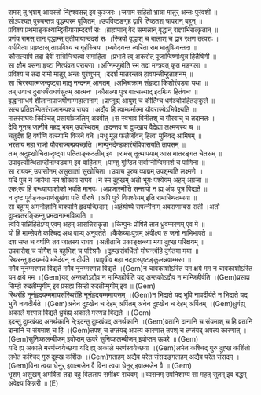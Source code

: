 

  
रामस् तु भृशम् आयस्तो निह्श्वसन्न् इव कुञ्जरः ।जगाम सहितो भ्रात्रा मातुर् अन्तः पुरंवशी  ॥   
सोऽपश्यत् पुरुषन्तत्र वृद्धम्परम पूजितम् ।उपविष्टङ्गृह द्वारि तिष्ठतश् चापरान् बहून्  ॥   
प्रविश्य प्रथमाङ्कक्ष्याम्द्वितीयायाम्ददर्श सः ।ब्राह्मणान् वेद सम्पन्नान् वृद्धान् राज्ञाभिसत्कृतान्  ॥   
प्रणंय रामस् तान् वृद्धाम्स् तृतीयायाम्ददर्श सः ।स्त्रियो वृद्धाश् च बालाश् च द्वार रक्षण तत्पराः  ॥   
वर्धयित्वा प्रहृष्टास् ताःप्रविश्य च गृहंस्त्रियः ।म्यवेदयन्त त्वरिता राम मातुष्प्रियन्तदा  ॥   
कौसल्यापि तदा देवी रात्रिम्स्थित्वा समाहिता ।प्रभाते त्व् अकरोत् पूजाम्विष्णोःपुत्र हितैषिणी  ॥   
सा क्षौम वसना हृष्टा नित्यंव्रत परायणा ।अग्निम्जुहोति स्म तदा मन्त्रवत् कृत मङ्गला  ॥   
प्रविश्य च तदा रामो मातुर् अन्तः पुरंशुभम् ।ददर्श मातरन्तत्र हावयन्तीम्हुताशनम्  ॥   
सा चिरस्यात्मजन्दृष्ट्वा मातृ नन्दनम् आगतम् ।अभिचक्राम संहृष्टा किशोरंवडवा यथा  ॥   
तम् उवाच दुराधर्षंराघवंसुतम् आत्मनः ।कौसल्या पुत्र वात्सल्याद् इदम्प्रिय हितंवचः  ॥   
वृद्धानाम्धर्म शीलानाम्राजर्षीणाम्महात्मनाम् ।प्राप्नुह्य् आयुश् च कीर्तिम्च धर्मञ्चोपहितङ्कुले  ॥   
सत्य प्रतिज्ञम्पितरंराजानम्पश्य राघव ।अद्यैव हि त्वाम्धर्मात्मा यौवराज्येऽभिषेक्ष्यति  ॥   
मातरंराघवः किञ्चित् प्रसार्याञ्जलिम् अब्रवीत् ।स स्वभाव विनीतश् च गौरवाच् च तदानतः  ॥   
देवि नूनन्न जानीषे महद् भयम् उपस्थितम् ।इदन्तव च दुह्खाय वैदेह्या लक्ष्मणस्य च  ॥   
चतुर्दश हि वर्षाणि वत्स्यामि विजने वने ।मधु मूल फलैर्जीवन् हित्वा मुनिवद् आमिषम्  ॥   
भरताय महा राजो यौवराज्यम्प्रयच्छति ।माम्पुनर्दण्डकारंयंविवासयति तापसम्  ॥   
ताम् अदुह्खोचिताम्दृष्ट्वा पतिताङ्कदलीम् इव ।रामस् तूत्थापयाम् आस मातरङ्गत चेतसम्  ॥   
उपावृत्योत्थिताम्दीनाम्वडवाम् इव वाहिताम् ।पाम्शु गुण्ठित सर्वाग्नीम्विममर्श च पाणिना  ॥   
सा राघवम् उपासीनम् असुखार्ता सुखोचिता ।उवाच पुरुष व्याघ्रम् उपशृम्वति लक्ष्मणे  ॥   
यदि पुत्र न जायेथा मम शोकाय राघव ।न स्म दुह्खम् अतो भूयः पश्येयम् अहम् अप्रजा  ॥   
एक;एव हि वन्ध्यायाःशोको भवति मानवः ।अप्रजास्मीति सन्तापो न ह्य् अंयः पुत्र विद्यते  ॥   
न दृष्ट पूर्वङ्कल्याणंसुखंवा पति पौरुषे ।अपि पुत्रे विपश्येयम् इति रामास्थितम्मया  ॥   
सा बहूम्य् अमनोज्ञानि वाक्यानि हृदयच्छिदाम् ।अहंश्रोष्ये सपत्नीनाम् अवराणाम्वरा सती ।अतो दुह्खतरङ्किम्नु प्रमदानाम्भविष्यति  ॥   
त्वयि सन्निहितेऽप्य् एवम् अहम् आसन्निराकृता ।किम्पुनः प्रोषिते तात ध्रुवम्मरणम् एव मे  ॥   
यो हि माम्सेवते कश्चिद् अथ वाप्य् अनुवर्तते ।कैकेय्याःपुत्रम् अंवीक्ष्य स जनो नाभिभाषते  ॥   
दश सप्त च वर्षाणि तव जातस्य राघव ।अतीतानि प्रकाङ्क्षन्त्या मया दुह्ख परिक्षयम्  ॥   
उपवासैश् च योगैश् च बहुभिश् च परिश्रमैः ।दुह्खंसंवर्धितो मोघन्त्वंहि दुर्गतया मया  ॥   
स्थिरन्तु हृदयम्मंये ममेदंयन् न दीर्यते ।प्रावृषीव महा नद्याःस्पृष्टङ्कूलन्नवाम्भसा  ॥   
ममैव नूनम्मरणन्न विद्यते ममैव नूनम्मरणन्न विद्यते ।(Gem)न चावकाशोऽस्ति यम क्षये मम न चावकाशोऽस्ति यम क्षये मम ।(Gem)यद् अन्तकोऽद्यैव न माम्जिहीर्षति यद् अन्तकोऽद्यैव न माम्जिहीर्षति ।(Gem)प्रसह्य सिम्हो रुदतीम्मृगीम् इव प्रसह्य सिम्हो रुदतीम्मृगीम् इव  ॥ (Gem)  
स्थिरंहि नूनंहृदयम्ममायसंस्थिरंहि नूनंहृदयम्ममायसम् ।(Gem)न भिद्यते यद् भुवि नावदीर्यते न भिद्यते यद् भुवि नावदीर्यते ।(Gem)अनेन दुह्खेन च देहम् अर्पितम् अनेन दुह्खेन च देहम् अर्पितम् ।(Gem)ध्रुवंह्य् अकाले मरणन्न विद्यते ध्रुवंह्य् अकाले मरणन्न विद्यते  ॥ (Gem)  
इदन्तु दुह्खंयद् अनर्थकानि मे;इदन्तु दुह्खंयद् अनर्थकानि ।(Gem)व्रतानि दानानि च संयमाश् च हि व्रतानि दानानि च संयमाश् च हि ।(Gem)तपश् च तप्तंयद् अपत्य कारणात् तपश् च तप्तंयद् अपत्य कारणात् ।(Gem)सुनिष्फलम्बीजम् इवोप्तम् ऊषरे सुनिष्फलम्बीजम् इवोप्तम् ऊषरे  ॥ (Gem)  
यदि ह्य् अकाले मरणंस्वयेच्छया यदि ह्य् अकाले मरणंस्वयेच्छया ।(Gem)लभेत कश्चिद् गुरु दुह्ख कर्शितो लभेत कश्चिद् गुरु दुह्ख कर्शितः ।(Gem)गताहम् अद्यैव परेत संसदङ्गताहम् अद्यैव परेत संसदम् ।(Gem)विना त्वया धेनुर् इवात्मजेन वै विना त्वया धेनुर् इवात्मजेन वै  ॥ (Gem)  
भृशम् असुखम् अमर्षिता तदा बहु विललाप समीक्ष्य राघवम्  ॥ व्यसनम् उपनिशाम्य सा महत् सुतम् इव बद्धम् अवेक्ष्य किन्नरी  ॥ (E)  
